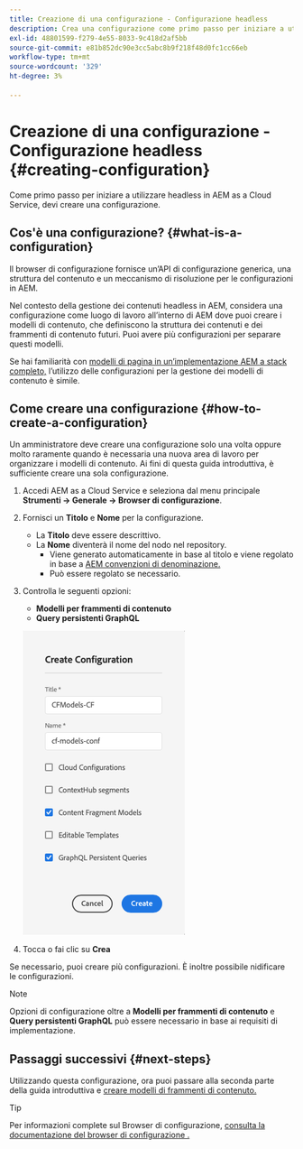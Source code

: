 ```yaml
---
title: Creazione di una configurazione - Configurazione headless
description: Crea una configurazione come primo passo per iniziare a utilizzare headless in AEM as a Cloud Service.
exl-id: 48801599-f279-4e55-8033-9c418d2af5bb
source-git-commit: e81b852dc90e3cc5abc8b9f218f48d0fc1cc66eb
workflow-type: tm+mt
source-wordcount: '329'
ht-degree: 3%

---
```


# Creazione di una configurazione - Configurazione headless {#creating-configuration}

Come primo passo per iniziare a utilizzare headless in AEM as a Cloud Service, devi creare una configurazione.

## Cos&#39;è una configurazione? {#what-is-a-configuration}

Il browser di configurazione fornisce un’API di configurazione generica, una struttura del contenuto e un meccanismo di risoluzione per le configurazioni in AEM.

Nel contesto della gestione dei contenuti headless in AEM, considera una configurazione come luogo di lavoro all’interno di AEM dove puoi creare i modelli di contenuto, che definiscono la struttura dei contenuti e dei frammenti di contenuto futuri. Puoi avere più configurazioni per separare questi modelli.

Se hai familiarità con [modelli di pagina in un’implementazione AEM a stack completo,](/help/sites-cloud/authoring/features/templates.md) l’utilizzo delle configurazioni per la gestione dei modelli di contenuto è simile.

## Come creare una configurazione {#how-to-create-a-configuration}

Un amministratore deve creare una configurazione solo una volta oppure molto raramente quando è necessaria una nuova area di lavoro per organizzare i modelli di contenuto. Ai fini di questa guida introduttiva, è sufficiente creare una sola configurazione.

1. Accedi AEM as a Cloud Service e seleziona dal menu principale **Strumenti -> Generale -> Browser di configurazione**.
1. Fornisci un **Titolo** e **Nome** per la configurazione.
   * La **Titolo** deve essere descrittivo.
   * La **Nome** diventerà il nome del nodo nel repository.
      * Viene generato automaticamente in base al titolo e viene regolato in base a [AEM convenzioni di denominazione.](/help/implementing/developing/introduction/naming-conventions.md)
      * Può essere regolato se necessario.
1. Controlla le seguenti opzioni:
   * **Modelli per frammenti di contenuto**
   * **Query persistenti GraphQL**

   ![Crea configurazione](../assets/create-configuration.png)

1. Tocca o fai clic su **Crea**

Se necessario, puoi creare più configurazioni. È inoltre possibile nidificare le configurazioni.

>[!NOTE]
>
>Opzioni di configurazione oltre a **Modelli per frammenti di contenuto** e **Query persistenti GraphQL** può essere necessario in base ai requisiti di implementazione.

## Passaggi successivi {#next-steps}

Utilizzando questa configurazione, ora puoi passare alla seconda parte della guida introduttiva e [creare modelli di frammenti di contenuto.](create-content-model.md)

>[!TIP]
>
>Per informazioni complete sul Browser di configurazione, [consulta la documentazione del browser di configurazione .](/help/implementing/developing/introduction/configurations.md)
